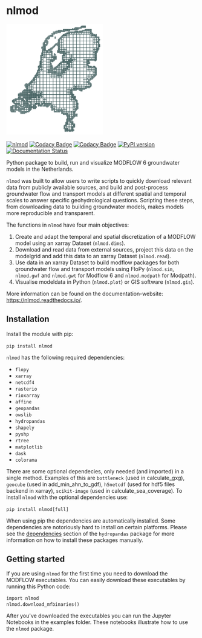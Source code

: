 # nlmod

<img src="docs/_static/logo_10000_2.png" width="256"/>

[![nlmod](https://github.com/gwmod/nlmod/actions/workflows/ci.yml/badge.svg?branch=main)](https://github.com/gwmod/nlmod/actions/workflows/ci.yml)
[![Codacy Badge](https://app.codacy.com/project/badge/Grade/f1797b66e98b42b294bc1c5fc233dbf3)](https://app.codacy.com/gh/gwmod/nlmod/dashboard?utm_source=gh&utm_medium=referral&utm_content=&utm_campaign=Badge_grade)
[![Codacy Badge](https://app.codacy.com/project/badge/Coverage/f1797b66e98b42b294bc1c5fc233dbf3)](https://app.codacy.com/gh/gwmod/nlmod/dashboard?utm_source=gh&utm_medium=referral&utm_content=&utm_campaign=Badge_coverage)
[![PyPI version](https://badge.fury.io/py/nlmod.svg)](https://badge.fury.io/py/nlmod)
[![Documentation Status](https://readthedocs.org/projects/nlmod/badge/?version=stable)](https://nlmod.readthedocs.io/en/stable/?badge=stable)

Python package to build, run and visualize MODFLOW 6 groundwater models in the Netherlands.

`nlmod` was built to allow users to write scripts to quickly download relevant data
from publicly available sources, and build and post-process groundwater flow and
transport models at different spatial and temporal scales to answer specific
geohydrological questions. Scripting these steps, from downloading data to building
groundwater models, makes models more reproducible and transparent.

The functions in `nlmod` have four main objectives:

1. Create and adapt the temporal and spatial discretization of a MODFLOW model using an xarray Dataset (`nlmod.dims`).
2. Download and read data from external sources, project this data on the modelgrid and add this data to an xarray Dataset (`nlmod.read`).
3. Use data in an xarray Dataset to build modflow packages for both groundwater flow and transport models using FloPy (`nlmod.sim`, `nlmod.gwf` and `nlmod.gwt` for Modflow 6 and `nlmod.modpath` for Modpath).
4. Visualise modeldata in Python (`nlmod.plot`) or GIS software (`nlmod.gis`).

More information can be found on the documentation-website:
https://nlmod.readthedocs.io/.

## Installation

Install the module with pip:

`pip install nlmod`

`nlmod` has the following required dependencies: 

* `flopy`
* `xarray`
* `netcdf4`
* `rasterio`
* `rioxarray`
* `affine`
* `geopandas`
* `owslib`
* `hydropandas`
* `shapely`
* `pyshp`
* `rtree`
* `matplotlib`
* `dask`
* `colorama`

There are some optional dependecies, only needed (and imported) in a single method.
Examples of this are `bottleneck` (used in calculate_gxg), `geocube` (used in
add_min_ahn_to_gdf), `h5netcdf` (used for hdf5 files backend in xarray), `scikit-image`
(used in calculate_sea_coverage). To install `nlmod` with the optional dependencies use:

`pip install nlmod[full]`

When using pip the dependencies are automatically installed. Some dependencies are
notoriously hard to install on certain platforms. Please see the
[dependencies](https://github.com/ArtesiaWater/hydropandas#dependencies) section of the
`hydropandas` package for more information on how to install these packages manually.

## Getting started

If you are using `nlmod` for the first time you need to download the MODFLOW
executables. You can easily download these executables by running this Python code:

    import nlmod
	nlmod.download_mfbinaries()

After you've downloaded the executables you can run the Jupyter Notebooks in the
examples folder. These notebooks illustrate how to use the `nlmod` package.
